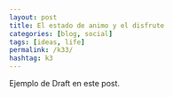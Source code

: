 ```yaml
---
layout: post
title: El estado de animo y el disfrute
categories: [blog, social]
tags: [ideas, life]
permalink: /k33/
hashtag: k3
---
```


Ejemplo de Draft en este post.
